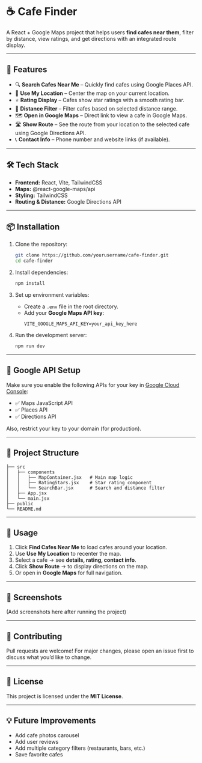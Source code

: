 # ☕ Cafe Finder

A React + Google Maps project that helps users **find cafes near them**, filter by distance, view ratings, and get directions with an integrated route display.

---

## 🚀 Features
- 🔍 **Search Cafes Near Me** – Quickly find cafes using Google Places API.
- 📍 **Use My Location** – Center the map on your current location.
- ⭐ **Rating Display** – Cafes show star ratings with a smooth rating bar.
- 📏 **Distance Filter** – Filter cafes based on selected distance range.
- 🗺 **Open in Google Maps** – Direct link to view a cafe in Google Maps.
- 🛣 **Show Route** – See the route from your location to the selected cafe using Google Directions API.
- 📞 **Contact Info** – Phone number and website links (if available).

---

## 🛠 Tech Stack
- **Frontend:** React, Vite, TailwindCSS
- **Maps:** @react-google-maps/api
- **Styling:** TailwindCSS
- **Routing & Distance:** Google Directions API

---

## 📦 Installation

1. Clone the repository:
   ```bash
   git clone https://github.com/yourusername/cafe-finder.git
   cd cafe-finder
   ```

2. Install dependencies:
   ```bash
   npm install
   ```

3. Set up environment variables:
   - Create a `.env` file in the root directory.
   - Add your **Google Maps API key**:
     ```env
     VITE_GOOGLE_MAPS_API_KEY=your_api_key_here
     ```

4. Run the development server:
   ```bash
   npm run dev
   ```

---

## 🔑 Google API Setup
Make sure you enable the following APIs for your key in [Google Cloud Console](https://console.cloud.google.com/):
- ✅ Maps JavaScript API
- ✅ Places API
- ✅ Directions API

Also, restrict your key to your domain (for production).

---

## 📂 Project Structure
```
├── src
│   ├── components
│   │   ├── MapContainer.jsx   # Main map logic
│   │   ├── RatingStars.jsx    # Star rating component
│   │   └── SearchBar.jsx      # Search and distance filter
│   ├── App.jsx
│   └── main.jsx
├── public
└── README.md
```

---

## 🎯 Usage
1. Click **Find Cafes Near Me** to load cafes around your location.
2. Use **Use My Location** to recenter the map.
3. Select a cafe → see **details, rating, contact info**.
4. Click **Show Route** → to display directions on the map.
5. Or open in **Google Maps** for full navigation.

---

## 📸 Screenshots
(Add screenshots here after running the project)

---

## 🤝 Contributing
Pull requests are welcome! For major changes, please open an issue first to discuss what you’d like to change.

---

## 📜 License
This project is licensed under the **MIT License**.

---

## 💡 Future Improvements
- Add cafe photos carousel
- Add user reviews
- Add multiple category filters (restaurants, bars, etc.)
- Save favorite cafes

